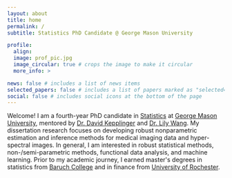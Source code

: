 ```yaml
---
layout: about
title: home
permalink: /
subtitle: Statistics PhD Candidate @ George Mason University

profile:
  align: 
  image: prof_pic.jpg
  image_circular: true # crops the image to make it circular
  more_info: >

news: false # includes a list of news items
selected_papers: false # includes a list of papers marked as "selected={true}"
social: false # includes social icons at the bottom of the page
---
```


<!-- Welcome! I am a fourth-year PhD candidate in **[Statistics](https://statistics.gmu.edu/)** at **[George Mason University](https://www2.gmu.edu)**, mentored by **[Dr. David Kepplinger](https://www.dkepplinger.org/)** and **[Dr. Lily Wang](https://sites.google.com/view/lilywang/)**. My dissertation research focuses on developing robust nonparametric estimation and inference methods for medical imaging data and hyper-spectral images. My research interests include robust statistical methods, non-/semi-parametric methods, statistical optimization, time series analysis, and functional data analysis. Prior to my academic journey, I earned master's degrees in statistics from **[CUNY -- Baruch College](https://zicklin.baruch.cuny.edu/academic-programs/graduate/ms/statistics/)** and in finance from **[University of Rochester](https://simon.rochester.edu/)**.  -->

<!-- I have also worked as a quantitative research associate for a hedge fund.  -->

<!-- Before coming to GMU, I have lived in New York City for four years where I worked as a quantitative research associate for a hedge fund and earned my master’s degree in statistics from **[CUNY – Baruch College](https://zicklin.baruch.cuny.edu/academic-programs/graduate/ms/statistics/)**. Prior to that, I obtained an MS in Finance degree from the **[University of Rochester](https://simon.rochester.edu/)** and a Bachelor’s degree in Finance from **[Zhongnan University of Economics and Law](http://www.zuel.edu.cn/)**. -->

<p style="color:var(--global-text-color); max-width: 640px; margin: auto">Welcome! I am a fourth-year PhD candidate in <a href="https://statistics.gmu.edu/" rel="external nofollow noopener" target="_blank" class="font-weight-bold">Statistics</a> at <a href="https://www2.gmu.edu/" rel="external nofollow noopener" target="_blank" class="font-weight-bold">George Mason University</a>, mentored by <a href="https://www.dkepplinger.org/" rel="external nofollow noopener" target="_blank" class="font-weight-bold">Dr. David Kepplinger</a> and <a href="https://sites.google.com/view/lilywang/" rel="external nofollow noopener" target="_blank" class="font-weight-bold">Dr. Lily Wang</a>. My dissertation research focuses on developing robust nonparametric estimation and inference methods for medical imaging data and hyper-spectral images. In general, I am interested in robust statistical methods, non-/semi-parametric methods, functional data analysis, and machine learning. Prior to my academic journey, I earned master's degrees in statistics from <a href="https://zicklin.baruch.cuny.edu/academic-programs/graduate/ms/statistics/" rel="external nofollow noopener" target="_blank" class="font-weight-bold">Baruch College</a> and in finance from <a href="https://simon.rochester.edu/" rel="external nofollow noopener" target="_blank" class="font-weight-bold">University of Rochester</a>.</p>


